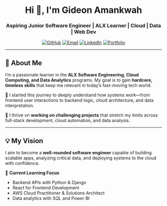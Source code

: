 <!-- GitHub Profile README -->

<h1 align="center">Hi 👋, I'm Gideon Amankwah</h1>
<h3 align="center">Aspiring Junior Software Engineer | ALX Learner | Cloud | Data | Web Dev</h3>

<p align="center">
  <a href="https://github.com/your-username"><img src="https://img.shields.io/github/followers/your-username?label=Follow&style=social" alt="GitHub"></a>
  <a href="mailto:amankwagideonkyei321@gmail.com"><img src="https://img.shields.io/badge/Email-Contact-blue" alt="Email"></a>
  <a href="https://linkedin.com/in/your-link"><img src="https://img.shields.io/badge/LinkedIn-Connect-blue" alt="LinkedIn"></a>
  <a href="https://yourusername.github.io/portfolio"><img src="https://img.shields.io/badge/Portfolio-Visit-green" alt="Portfolio"></a>
</p>

---

## 🚀 About Me

I’m a passionate learner in the **ALX Software Engineering, Cloud Computing, and Data Analytics** programs. My goal is to gain **hardcore, timeless skills** that keep me relevant in today’s fast-moving tech world.

💭 I started this journey to deeply understand how systems work—from frontend user interactions to backend logic, cloud architecture, and data interpretation.

🎯 I thrive on **working on challenging projects** that stretch my limits across full-stack development, cloud automation, and data analysis.

---

## 💡 My Vision

I aim to become a **well-rounded software engineer** capable of building scalable apps, analyzing critical data, and deploying systems to the cloud with confidence.

🌱 **Current Learning Focus**  
- Backend APIs with Python & Django  
- React for Frontend Development  
- AWS Cloud Practitioner & Solutions Architect  
- Data analytics with SQL and Power BI  
